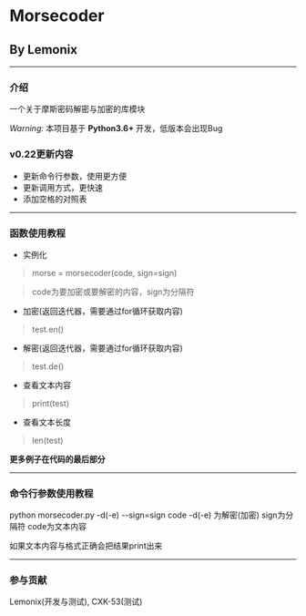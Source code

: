 # Morsecoder
## By Lemonix

***
### 介绍
一个关于摩斯密码解密与加密的库模块

 _Warning:_ 本项目基于 **Python3.6+** 开发，低版本会出现Bug

### v0.22更新内容
- 更新命令行参数，使用更方便
- 更新调用方式，更快速
- 添加空格的对照表

***
### 函数使用教程
- 实例化
> morse = morsecoder(code, sign=sign)

> code为要加密或要解密的内容，sign为分隔符
- 加密(返回迭代器，需要通过for循环获取内容)
> test.en()
- 解密(返回迭代器，需要通过for循环获取内容)
> test.de()
- 查看文本内容
> print(test)
- 查看文本长度
> len(test)

 **更多例子在代码的最后部分** 
***
### 命令行参数使用教程
python morsecoder.py -d(-e) --sign=sign code
-d(-e) 为解密(加密)
sign为分隔符
code为文本内容

如果文本内容与格式正确会把结果print出来
***

### 参与贡献
Lemonix(开发与测试), CXK-53(测试)
